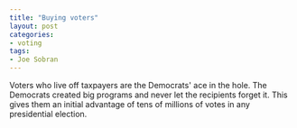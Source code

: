 ```yaml
---
title: "Buying voters"
layout: post
categories:
- voting
tags:
- Joe Sobran
---
```


Voters who live off taxpayers are the Democrats' ace in the hole. The Democrats created big programs and never let the recipients forget it. This gives them an initial advantage of tens of millions of votes in any presidential election.

